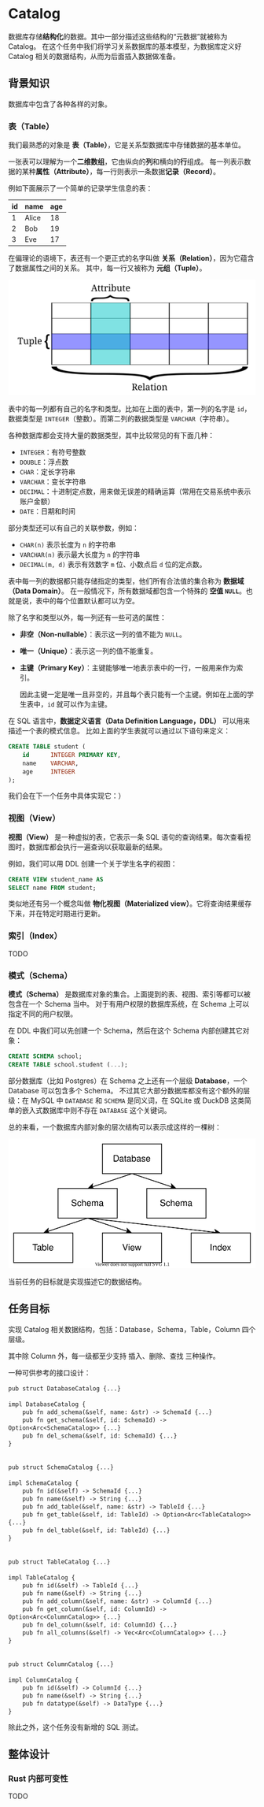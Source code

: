 # Catalog

数据库存储**结构化**的数据。其中一部分描述这些结构的“元数据”就被称为 Catalog。
在这个任务中我们将学习关系数据库的基本模型，为数据库定义好 Catalog 相关的数据结构，从而为后面插入数据做准备。

<!-- toc -->

## 背景知识

数据库中包含了各种各样的对象。

### 表（Table）

我们最熟悉的对象是 **表（Table）**，它是关系型数据库中存储数据的基本单位。

一张表可以理解为一个**二维数组**，它由纵向的**列**和横向的**行**组成。
每一列表示数据的某种**属性（Attribute）**，每一行则表示一条数据**记录（Record）**。

例如下面展示了一个简单的记录学生信息的表：

|id| name | age |
|--|------|-----|
| 1| Alice|  18 |
| 2| Bob  |  19 |
| 3| Eve  |  17 |

在偏理论的语境下，表还有一个更正式的名字叫做 **关系（Relation）**，因为它蕴含了数据属性之间的关系。
其中，每一行又被称为 **元组（Tuple）**。

![](img/01-02-relational_database_terms.svg)

表中的每一列都有自己的名字和类型。比如在上面的表中，第一列的名字是 `id`，数据类型是 `INTEGER`（整数）。而第二列的数据类型是 `VARCHAR`（字符串）。

各种数据库都会支持大量的数据类型，其中比较常见的有下面几种：

* `INTEGER`：有符号整数
* `DOUBLE`：浮点数
* `CHAR`：定长字符串
* `VARCHAR`：变长字符串
* `DECIMAL`：十进制定点数，用来做无误差的精确运算（常用在交易系统中表示账户金额）
* `DATE`：日期和时间

部分类型还可以有自己的关联参数，例如：

* `CHAR(n)` 表示长度为 `n` 的字符串
* `VARCHAR(n)` 表示最大长度为 `n` 的字符串
* `DECIMAL(m, d)` 表示有效数字 `m` 位、小数点后 `d` 位的定点数。 

表中每一列的数据都只能存储指定的类型，他们所有合法值的集合称为 **数据域（Data Domain）**。
在一般情况下，所有数据域都包含一个特殊的 **空值 `NULL`**。也就是说，表中的每个位置默认都可以为空。

除了名字和类型以外，每一列还有一些可选的属性：

* **非空（Non-nullable）**：表示这一列的值不能为 `NULL`。

* **唯一（Unique）**：表示这一列的值不能重复。

* **主键（Primary Key）**：主键能够唯一地表示表中的一行，一般用来作为索引。
    
    因此主键一定是唯一且非空的，并且每个表只能有一个主键。例如在上面的学生表中，`id` 就可以作为主键。

在 SQL 语言中，**数据定义语言（Data Definition Language，DDL）** 可以用来描述一个表的模式信息。
比如上面的学生表就可以通过以下语句来定义：

```sql
CREATE TABLE student (
    id      INTEGER PRIMARY KEY,
    name    VARCHAR,
    age     INTEGER
);
```

我们会在下一个任务中具体实现它：）

### 视图（View）

**视图（View）** 是一种虚拟的表，它表示一条 SQL 语句的查询结果。每次查看视图时，数据库都会执行一遍查询以获取最新的结果。

例如，我们可以用 DDL 创建一个关于学生名字的视图：

```sql
CREATE VIEW student_name AS
SELECT name FROM student;
```

类似地还有另一个概念叫做 **物化视图（Materialized view）**。它将查询结果缓存下来，并在特定时期进行更新。

### 索引（Index）

TODO

### 模式（Schema）

**模式（Schema）** 是数据库对象的集合。上面提到的表、视图、索引等都可以被包含在一个 Schema 当中。
对于有用户权限的数据库系统，在 Schema 上可以指定不同的用户权限。

在 DDL 中我们可以先创建一个 Schema，然后在这个 Schema 内部创建其它对象：

```sql
CREATE SCHEMA school;
CREATE TABLE school.student (...);
```

部分数据库（比如 Postgres）在 Schema 之上还有一个层级 **Database**，一个 Database 可以包含多个 Schema。
不过其它大部分数据库都没有这个额外的层级：在 MySQL 中 `DATABASE` 和 `SCHEMA` 是同义词，在 SQLite 或 DuckDB 这类简单的嵌入式数据库中则不存在 `DATABASE` 这个关键词。

总的来看，一个数据库内部对象的层次结构可以表示成这样的一棵树：

![](img/01-02-hierarchy.svg)

当前任务的目标就是实现描述它的数据结构。

## 任务目标

实现 Catalog 相关数据结构，包括：Database，Schema，Table，Column 四个层级。

其中除 Column 外，每一级都至少支持 插入、删除、查找 三种操作。

一种可供参考的接口设计：

```rust,no_run
pub struct DatabaseCatalog {...}

impl DatabaseCatalog {
    pub fn add_schema(&self, name: &str) -> SchemaId {...}
    pub fn get_schema(&self, id: SchemaId) -> Option<Arc<SchemaCatalog>> {...}
    pub fn del_schema(&self, id: SchemaId) {...}
}


pub struct SchemaCatalog {...}

impl SchemaCatalog {
    pub fn id(&self) -> SchemaId {...}
    pub fn name(&self) -> String {...}
    pub fn add_table(&self, name: &str) -> TableId {...}
    pub fn get_table(&self, id: TableId) -> Option<Arc<TableCatalog>> {...}
    pub fn del_table(&self, id: TableId) {...}
}


pub struct TableCatalog {...}

impl TableCatalog {
    pub fn id(&self) -> TableId {...}
    pub fn name(&self) -> String {...}
    pub fn add_column(&self, name: &str) -> ColumnId {...}
    pub fn get_column(&self, id: ColumnId) -> Option<Arc<ColumnCatalog>> {...}
    pub fn del_column(&self, id: ColumnId) {...}
    pub fn all_columns(&self) -> Vec<Arc<ColumnCatalog>> {...}
}


pub struct ColumnCatalog {...}

impl ColumnCatalog {
    pub fn id(&self) -> ColumnId {...}
    pub fn name(&self) -> String {...}
    pub fn datatype(&self) -> DataType {...}
}
```

除此之外，这个任务没有新增的 SQL 测试。

## 整体设计

### Rust 内部可变性

TODO
